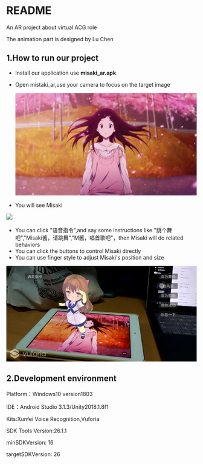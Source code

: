 # README

An AR project about virtual ACG role

The animation part is designed by Lu Chen
## 1.How to run our project

- Install our application use **misaki_ar.apk**

- Open mistaki_ar,use your camera to focus on the target image

  ![](https://github.com/Dinghow/Misaki_AR/raw/master/img/1.jpg)

- You will see Misaki

![](https://github.com/Dinghow/Misaki_AR/raw/master/img/2.png)

- You can click "语音指令",and say some instructions like "跳个舞吧","Misaki酱，请跳舞","M酱，唱首歌吧"，then Misaki will do related behaviors
- You can click the buttons to control Misaki directly
- You can use finger style to adjust Misaki's position and size

![](https://github.com/Dinghow/Misaki_AR/raw/master/img/3.png)

## 2.Development environment

Platform：Windows10 version1803

IDE：Android Studio 3.1.3/Unity2018.1.8f1

Kits:Xunfei Voice Recognition,Vuforia

SDK Tools Version:26.1.1

minSDKVersion: 16

targetSDKVersion: 26

